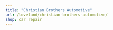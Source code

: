 ```yaml
---
title: "Christian Brothers Automotive"
url: /loveland/christian-brothers-automotive/
shop: car repair
---
```

